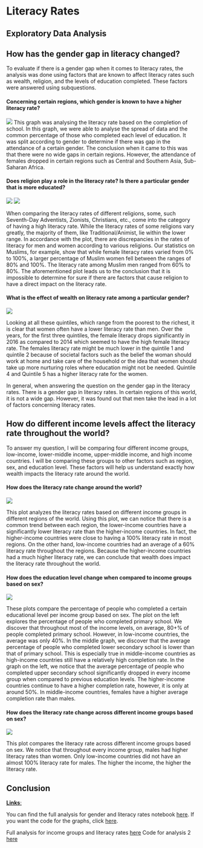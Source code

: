 # **Literacy Rates**
## Exploratory Data Analysis


## How has the gender gap in literacy changed?
To evaluate if there is a gender gap when it comes to literacy rates, the analysis was done using factors that are known to affect literacy rates such as wealth, religion, and the levels of education completed. These factors were answered using subquestions.

#### **Concerning certain regions, which gender is known to have a higher literacy rate?**
![](images/1.png)
This graph was analysing the literacy rate based on the completion of school. In this graph, we were able to analyse the spread of data and the common percentage of those who completed each level of education. It was split according to gender to determine if there was gap in the attendance of a certain gender. The conclusion when it came to this was that there were no wide gaps in certain regions. However, the attendance of females dropped in certain regions such as Central and Southern Asia, Sub-Saharan Africa.

#### **Does religion play a role in the literacy rate? Is there a particular gender that is more educated?**
![](images/2.png)
![](images/3.png)

When comparing the literacy rates of different religions, some, such Seventh-Day Adventists, Zionists, Christians, etc., come into the category of having a high literacy rate. While the literacy rates of some religions vary greatly, the majority of them, like Traditional/Animist, lie within the lower range. In accordance with the plot, there are discrepancies in the rates of literacy for men and women according to various religions. Our statistics on Muslims, for example, show that while female literacy rates varied from 0% to 100%, a larger percentage of Muslim women fell between the ranges of 80% and 100%. The literacy rate among Muslim men ranged from 60% to 80%. The aforementioned plot leads us to the conclusion that it is impossible to determine for sure if there are factors that cause religion to have a direct impact on the literacy rate.

#### **What is the effect of wealth on literacy rate among a particular gender?**
![](images/5.png)

Looking at all these quintiles, which range from the poorest to the richest, it is clear that women often have a lower literacy rate than men. Over the years, for the first three quintiles, the female literacy drops significantly in 2016 as compared to 2014 which seemed to have the high female literacy rate.
The females literacy rate might be much lower in the quintile 1 and quintile 2 because of societal factors such as the belief the woman should work at home and take care of the household or the idea that women should take up more nurturing roles where education might not be needed. Quintile 4 and Quintile 5 has a higher literacy rate for the women.

In general, when answering the question on the gender gap in the literacy rates. There is a gender gap in literacy rates. In certain regions of this world, it is not a wide gap. However, it was found out that men take the lead in a lot of factors concerning literacy rates.



## How do different income levels affect the literacy rate throughout the world?
To answer my question, I will be comparing four different income groups, low-income, lower-middle income, upper-middle income, and high income countries. I will be comparing these groups to other factors such as region, sex, and education level. These factors will help us understand exactly how wealth impacts the literacy rate around the world.

#### How does the literacy rate change around the world?
![](images/analysis2_plot1.png)

This plot analyzes the literacy rates based on different income groups in different regions of the world. Using this plot, we can notice that there is a common trend between each region, the lower-income countries have a significantly lower literacy rate than the higher-income countries. In fact, the higher-income countries were close to having a 100% literacy rate in most regions. On the other hand, low-income countries had an average of a 60% literacy rate throughout the regions. Because the higher-income countries had a much higher literacy rate, we can conclude that wealth does impact the literacy rate throughout the world.



#### How does the education level change when compared to income groups based on sex?
![](images/analysis2_plot2.png)

These plots compare the percentage of people who completed a certain educational level per income group based on sex. The plot on the left explores the percentage of people who completed primary school. We discover that throughout most of the income levels, on average, 80+% of people completed primary school. However, in low-income countries, the average was only 40%. In the middle graph, we discover that the average percentage of people who completed lower secondary school is lower than that of primary school. This is especially true in middle-income countries as high-income countries still have a relatively high completion rate. In the graph on the left, we notice that the average percentage of people who completed upper secondary school significantly dropped in every income group when compared to previous education levels. The higher-income countries continue to have a higher completion rate, however, it is only at around 50%. In middle-income countries, females have a higher average completion rate than males.


#### How does the literacy rate change across different income groups based on sex? 
![](images/analysis2_plot3.png)

This plot compares the literacy rate across different income groups based on sex. We notice that throughout every income group, males had higher literacy rates than women. Only low-income countries did not have an almost 100% literacy rate for males. The higher the income, the higher the literacy rate. 


## Conclusion

<u> **Links**:</u>

You can find the full analysis for gender and literacy rates notebook [here](https://github.com/ubco-W2022T2-data301/project-group-group18/blob/main/analysis/analysis3.ipynb).
If you want the code for the graphs, click [here](https://github.com/ubco-W2022T2-data301/project-group-group18/blob/main/analysis/scripts/project_functions3.py).

Full analysis for income groups and literacy rates [here](https://github.com/ubco-W2022T2-data301/project-group-group18/blob/main/analysis/analysis2.ipynb)
Code for analysis 2 [here](https://github.com/ubco-W2022T2-data301/project-group-group18/blob/main/analysis/scripts/project_function2.py)